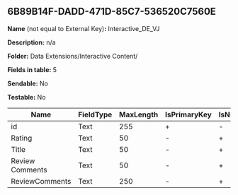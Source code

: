 ## 6B89B14F-DADD-471D-85C7-536520C7560E

**Name** (not equal to External Key)**:** Interactive_DE_VJ

**Description:** n/a

**Folder:** Data Extensions/Interactive Content/

**Fields in table:** 5

**Sendable:** No

**Testable:** No

| Name | FieldType | MaxLength | IsPrimaryKey | IsNullable | DefaultValue |
| --- | --- | --- | --- | --- | --- |
| id | Text | 255 | + | - |  |
| Rating | Text | 50 | - | + |  |
| Title | Text | 50 | - | + |  |
| Review Comments | Text | 50 | - | + |  |
| ReviewComments | Text | 250 | - | + |  |

